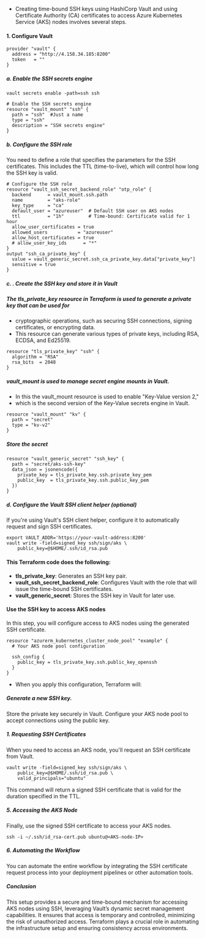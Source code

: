 - Creating time-bound SSH keys using HashiCorp Vault and using Certificate Authority (CA) certificates to access Azure Kubernetes Service (AKS) nodes involves several steps. 



#### 1. Configure Vault

```
provider "vault" {
  address = "http://4.158.34.185:8200"
  token   = ""
}
```

##### a. Enable the SSH secrets engine
```
vault secrets enable -path=ssh ssh
```
```
# Enable the SSH secrets engine
resource "vault_mount" "ssh" {
  path = "ssh"  #Just a name 
  type = "ssh"
  description = "SSH secrets engine"
}
```
##### b. Configure the SSH role
You need to define a role that specifies the parameters for the SSH certificates. This includes the TTL (time-to-live), which will control how long the SSH key is valid.

```
# Configure the SSH role
resource "vault_ssh_secret_backend_role" "otp_role" {
  backend      = vault_mount.ssh.path
  name         = "aks-role"
  key_type     = "ca"
  default_user = "azureuser"  # Default SSH user on AKS nodes
  ttl          = "1h"         # Time-bound: Certificate valid for 1 hour
  allow_user_certificates = true
  allowed_users           = "azureuser"
  allow_host_certificates = true
  # allow_user_key_ids      = "*"
}
output "ssh_ca_private_key" {
  value = vault_generic_secret.ssh_ca_private_key.data["private_key"]
  sensitive = true
}
```


##### c. . Create the SSH key and store it in Vault


##### The tls_private_key resource in Terraform is used to generate a private key that can be used for 
- cryptographic operations, such as securing SSH connections, signing certificates, or encrypting data. 
- This resource can generate various types of private keys, including RSA, ECDSA, and Ed25519.
```
resource "tls_private_key" "ssh" {
  algorithm = "RSA"
  rsa_bits  = 2048
}
```
##### vault_mount is used to manage secret engine mounts in Vault. 
- In this the vault_mount resource is used to enable "Key-Value version 2," 
- which is the second version of the Key-Value secrets engine in Vault.
```
resource "vault_mount" "kv" {
  path = "secret"
  type = "kv-v2"
}
```
##### Store the secret 
```
resource "vault_generic_secret" "ssh_key" {
  path = "secret/aks-ssh-key"
  data_json = jsonencode({
    private_key = tls_private_key.ssh.private_key_pem
    public_key  = tls_private_key.ssh.public_key_pem
  })
}
```

##### d. Configure the Vault SSH client helper (optional)
If you're using Vault's SSH client helper, configure it to automatically request and sign SSH certificates.

```
export VAULT_ADDR='https://your-vault-address:8200'
vault write -field=signed_key ssh/sign/aks \
    public_key=@$HOME/.ssh/id_rsa.pub
```



#### This Terraform code does the following:

- **tls_private_key**: Generates an SSH key pair.
- **vault_ssh_secret_backend_role**: Configures Vault with the role that will issue the time-bound SSH certificates.
- **vault_generic_secret**: Stores the SSH key in Vault for later use.
#### Use the SSH key to access AKS nodes
In this step, you will configure access to AKS nodes using the generated SSH certificate.

```
resource "azurerm_kubernetes_cluster_node_pool" "example" {
  # Your AKS node pool configuration

  ssh_config {
    public_key = tls_private_key.ssh.public_key_openssh
  }
}
```
- When you apply this configuration, Terraform will:

##### Generate a new SSH key.
Store the private key securely in Vault.
Configure your AKS node pool to accept connections using the public key.
##### 1. Requesting SSH Certificates
When you need to access an AKS node, you'll request an SSH certificate from Vault.

```
vault write -field=signed_key ssh/sign/aks \
    public_key=@$HOME/.ssh/id_rsa.pub \
    valid_principals="ubuntu"
```
This command will return a signed SSH certificate that is valid for the duration specified in the TTL.

##### 5. Accessing the AKS Node
Finally, use the signed SSH certificate to access your AKS nodes.

```
ssh -i ~/.ssh/id_rsa-cert.pub ubuntu@<AKS-node-IP>
```
##### 6. Automating the Workflow
You can automate the entire workflow by integrating the SSH certificate request process into your deployment pipelines or other automation tools.

##### Conclusion
This setup provides a secure and time-bound mechanism for accessing AKS nodes using SSH, leveraging Vault’s dynamic secret management capabilities. It ensures that access is temporary and controlled, minimizing the risk of unauthorized access. Terraform plays a crucial role in automating the infrastructure setup and ensuring consistency across environments.